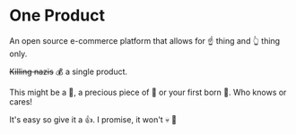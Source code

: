 # One Product

An open source e-commerce platform that allows for :point_up: thing and :point_up_2: thing only.

~~Killing nazis~~ :moneybag: a single product.

This might be a :book:, a precious piece of :art: or your first born :baby:.
Who knows or cares!

It's easy so give it a :thumbsup:. I promise, it won't :skull: :gun:
